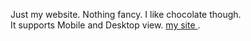 Just my website. Nothing fancy.
I like chocolate though.
<br />
It supports Mobile and Desktop view.
<a href="http://fredlee0109.github.io/"> my site </a>.</p>
